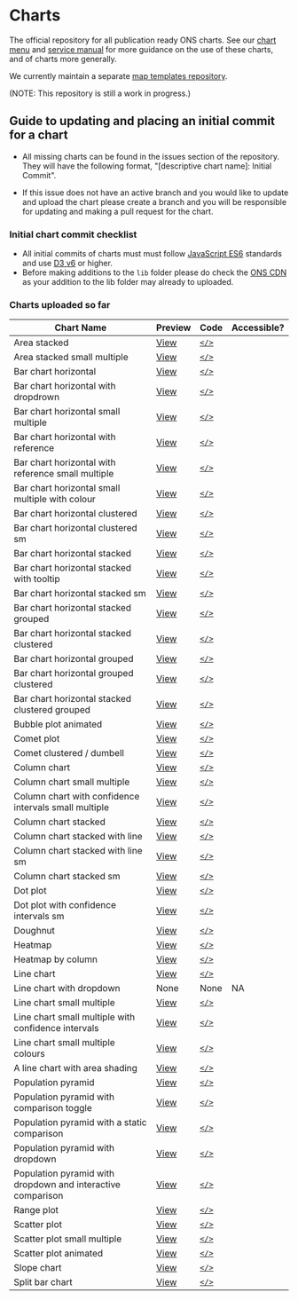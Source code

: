 # Charts

The official repository for all publication ready ONS charts. See our [chart menu](https://onsvisual.github.io/Charts/chart-menu/) and [service manual](https://service-manual.ons.gov.uk/data-visualisation) for more guidance on the use of these charts, and of charts more generally.

We currently maintain a separate [map templates repository](https://github.com/ONSvisual/maptemplates).

(NOTE: This repository is still a work in progress.)

## Guide to updating and placing an initial commit for a chart

- All missing charts can be found in the issues section of the repository. They will have the following format, "[descriptive chart name]: Initial Commit".

- If this issue does not have an active branch and you would like to update and upload the chart please create a branch and you will be responsible for updating and making a pull request for the chart.

### Initial chart commit checklist

- All initial commits of charts must must follow [JavaScript ES6](https://www.w3schools.com/js/js_es6.asp) standards and use [D3 v6](https://observablehq.com/@d3/d3v6-migration-guide) or higher.
- Before making additions to the `lib` folder please do check the [ONS CDN](https://github.com/ONSdigital/cdn.ons.gov.uk-vendor) as your addition to the lib folder may already to uploaded.

### Charts uploaded so far

| Chart Name                                                  | Preview                                                                                                 | Code        | Accessible? |
| ----------------------------------------------------------- | ------------------------------------------------------------------------------------------------------- | ----------- | ----------- |
| Area stacked                                                | [View](https://onsvisual.github.io/Charts/area-stacked/)                                                | [`</>`](https://github.com/ONSvisual/Charts/tree/main/area-stacked/)                                                |             |
| Area stacked small multiple                                 | [View](https://onsvisual.github.io/Charts/area-stacked-sm/)                                             | [`</>`](https://github.com/ONSvisual/Charts/tree/main/area-stacked-sm/)                                             |             |
| Bar chart horizontal                                        | [View](https://onsvisual.github.io/Charts/bar-chart-horizontal/)                                        | [`</>`](https://github.com/ONSvisual/Charts/tree/main/bar-chart-horizontal/)                                        |             |
| Bar chart horizontal with dropdrown                         | [View](https://onsvisual.github.io/Charts/bar-chart-horizontal-with-dropdown/)                          | [`</>`](https://github.com/ONSvisual/Charts/tree/main/bar-chart-horizontal-with-dropdown/)                          |             |
| Bar chart horizontal small multiple                         | [View](https://onsvisual.github.io/Charts/bar-chart-horizontal-sm/)                                     | [`</>`](https://github.com/ONSvisual/Charts/tree/main/bar-chart-horizontal-sm/)                                     |             |
| Bar chart horizontal with reference                         | [View](https://onsvisual.github.io/Charts/bar-chart-horizontal-with-reference-line/)                    | [`</>`](https://github.com/ONSvisual/Charts/tree/main/bar-chart-horizontal-with-reference-line/)                    |             |
| Bar chart horizontal with reference small multiple          | [View](https://onsvisual.github.io/Charts/bar-chart-horizontal-with-reference-sm/)                      | [`</>`](https://github.com/ONSvisual/Charts/tree/main/bar-chart-horizontal-with-reference-sm/)                      |             |
| Bar chart horizontal small multiple with colour             | [View](https://onsvisual.github.io/Charts/bar-chart-horizontal-sm-colour/)                              | [`</>`](https://github.com/ONSvisual/Charts/tree/main/bar-chart-horizontal-sm-colour/)                              |             |
| Bar chart horizontal clustered                              | [View](https://onsvisual.github.io/Charts/bar-chart-horizontal-clustered/)                              | [`</>`](https://github.com/ONSvisual/Charts/tree/main/bar-chart-horizontal-clustered/)                              |             |
| Bar chart horizontal clustered sm                           | [View](https://onsvisual.github.io/Charts/bar-chart-horizontal-clustered-sm/)                           | [`</>`](https://github.com/ONSvisual/Charts/tree/main/bar-chart-horizontal-clustered-sm/)                           |             |
| Bar chart horizontal stacked                                | [View](https://onsvisual.github.io/Charts/bar-chart-horizontal-stacked/)                                | [`</>`](https://github.com/ONSvisual/Charts/tree/main/bar-chart-horizontal-stacked/)                                |             |
| Bar chart horizontal stacked with tooltip                   | [View](https://onsvisual.github.io/Charts/bar-chart-horizontal-stacked-with-tooltip/)                   | [`</>`](https://github.com/ONSvisual/Charts/tree/main/bar-chart-horizontal-stacked-with-tooltip/)                   |             |
| Bar chart horizontal stacked sm                             | [View](https://onsvisual.github.io/Charts/bar-chart-horizontal-stacked-sm/)                             | [`</>`](https://github.com/ONSvisual/Charts/tree/main/bar-chart-horizontal-stacked-sm/)                             |             |
| Bar chart horizontal stacked grouped                        | [View](https://onsvisual.github.io/Charts/bar-chart-horizontal-stacked-grouped/)                        | [`</>`](https://github.com/ONSvisual/Charts/tree/main/bar-chart-horizontal-stacked-grouped/)                        |             |
| Bar chart horizontal stacked clustered                      | [View](https://onsvisual.github.io/Charts/bar-chart-horizontal-stacked-clustered/)                      | [`</>`](https://github.com/ONSvisual/Charts/tree/main/bar-chart-horizontal-stacked-clustered/)                      |             |
| Bar chart horizontal grouped                                | [View](https://onsvisual.github.io/Charts/bar-chart-horizontal-grouped/)                                | [`</>`](https://github.com/ONSvisual/Charts/tree/main/bar-chart-horizontal-grouped/)                                |             |
| Bar chart horizontal grouped clustered                      | [View](https://onsvisual.github.io/Charts/bar-chart-horizontal-grouped-clustered/)                      | [`</>`](https://github.com/ONSvisual/Charts/tree/main/bar-chart-horizontal-grouped-clustered/)                      |             |
| Bar chart horizontal stacked clustered grouped              | [View](https://onsvisual.github.io/Charts/bar-chart-horizontal-stacked-clustered-grouped/)              | [`</>`](https://github.com/ONSvisual/Charts/tree/main/bar-chart-horizontal-stacked-clustered-grouped/)              |             |
| Bubble plot animated                                        | [View](https://onsvisual.github.io/Charts/bubble-chart-animated/)                                       | [`</>`](https://github.com/ONSvisual/Charts/tree/main/bubble-chart-animated/)                                       |             |
| Comet plot                                                  | [View](https://onsvisual.github.io/Charts/comet-plot/)                                                  | [`</>`](https://github.com/ONSvisual/Charts/tree/main/comet-plot/)                                                  |             |
| Comet clustered / dumbell                                   | [View](https://onsvisual.github.io/Charts/comet-clustered/)                                             | [`</>`](https://github.com/ONSvisual/Charts/tree/main/comet-clustered/)                                             |             |
| Column chart                                                | [View](https://onsvisual.github.io/Charts/column-chart/)                                                | [`</>`](https://github.com/ONSvisual/Charts/tree/main/column-chart/)                                                |             |
| Column chart small multiple                                 | [View](https://onsvisual.github.io/Charts/column-chart-sm/)                                             | [`</>`](https://github.com/ONSvisual/Charts/tree/main/column-chart-sm/)                                             |             |
| Column chart with confidence intervals small multiple       | [View](https://onsvisual.github.io/Charts/column-chart-with-ci-sm/)                                     | [`</>`](https://github.com/ONSvisual/Charts/tree/main/column-chart-with-ci-sm/)                                     |             |
| Column chart stacked                                        | [View](https://onsvisual.github.io/Charts/column-chart-stacked/)                                        | [`</>`](https://github.com/ONSvisual/Charts/tree/main/column-chart-stacked/)                                        |             |
| Column chart stacked with line                              | [View](https://onsvisual.github.io/Charts/column-chart-stacked-with-line/)                              | [`</>`](https://github.com/ONSvisual/Charts/tree/main/column-chart-stacked-with-line/)                              |             |
| Column chart stacked with line sm                           | [View](https://onsvisual.github.io/Charts/column-chart-stacked-with-line-sm/)                           | [`</>`](https://github.com/ONSvisual/Charts/tree/main/column-chart-stacked-with-line-sm/)                           |             |
| Column chart stacked sm                                     | [View](https://onsvisual.github.io/Charts/column-chart-stacked-sm/)                                     | [`</>`](https://github.com/ONSvisual/Charts/tree/main/column-chart-stacked-sm/)                                     |             |
| Dot plot                                                    | [View](https://onsvisual.github.io/Charts/dot-plot/)                                                    | [`</>`](https://github.com/ONSvisual/Charts/tree/main/dot-plot/)                                                    |             |
| Dot plot with confidence intervals sm                       | [View](https://onsvisual.github.io/Charts/dot-plot-with-ci-sm/)                                         | [`</>`](https://github.com/ONSvisual/Charts/tree/main/dot-plot-with-ci-sm/)                                         |             |
| Doughnut                                                    | [View](https://onsvisual.github.io/Charts/doughnut/)                                                    | [`</>`](https://github.com/ONSvisual/Charts/tree/main/doughnut/)                                                    |             |
| Heatmap                                                     | [View](https://onsvisual.github.io/Charts/heatmap/)                                                     | [`</>`](https://github.com/ONSvisual/Charts/tree/main/heatmap/)                                                     |             |
| Heatmap by column                                           | [View](https://onsvisual.github.io/Charts/heatmap-per-column/)                                          | [`</>`](https://github.com/ONSvisual/Charts/tree/main/heatmap-per-column/)                                          |             |
| Line chart                                                  | [View](https://onsvisual.github.io/Charts/line-chart/)                                                  | [`</>`](https://github.com/ONSvisual/Charts/tree/main/line-chart/)                                                  |             |
| Line chart with dropdown                                    | None                                                                                                    | None                                                                                                                | NA          |
| Line chart small multiple                                   | [View](https://onsvisual.github.io/Charts/line-chart-sm/)                                               | [`</>`](https://github.com/ONSvisual/Charts/tree/main/line-chart-sm/)                                               |             |
| Line chart small multiple with confidence intervals         | [View](https://onsvisual.github.io/Charts/line-chart-with-ci-sm/)                                       | [`</>`](https://github.com/ONSvisual/Charts/tree/main/line-chart-with-ci-sm/)                                       |             |
| Line chart small multiple colours                           | [View](https://onsvisual.github.io/Charts/line-chart-sm-colours/)                                       | [`</>`](https://github.com/ONSvisual/Charts/tree/main/line-chart-sm-colours/)                                       |             |
| A line chart with area shading                              | [View](https://onsvisual.github.io/Charts/line-chart-with-area/)                                        | [`</>`](https://github.com/ONSvisual/Charts/tree/main/line-chart-with-area/)                                        |             |
| Population pyramid                                          | [View](https://onsvisual.github.io/Charts/population-pyramid-static/)                                   | [`</>`](https://github.com/ONSvisual/Charts/tree/main/population-pyramid-static/)                                   |             |
| Population pyramid with comparison toggle                   | [View](https://onsvisual.github.io/Charts/population-pyramid-with-comparison-toggle/)                   | [`</>`](https://github.com/ONSvisual/Charts/tree/main/population-pyramid-with-comparison-toggle/)                   |             |
| Population pyramid with a static comparison                 | [View](https://onsvisual.github.io/Charts/population-pyramid-static-with-comparison/)                   | [`</>`](https://github.com/ONSvisual/Charts/tree/main/population-pyramid-static-with-comparison/)                   |             |
| Population pyramid with dropdown                            | [View](https://onsvisual.github.io/Charts/population-pyramid-with-dropdown/)                            | [`</>`](https://github.com/ONSvisual/Charts/tree/main/population-pyramid-with-dropdown/)                            |             |
| Population pyramid with dropdown and interactive comparison | [View](https://onsvisual.github.io/Charts/population-pyramid-with-dropdown-and-interactive-comparison/) | [`</>`](https://github.com/ONSvisual/Charts/tree/main/population-pyramid-with-dropdown-and-interactive-comparison/) |             |
| Range plot                                                  | [View](https://onsvisual.github.io/Charts/range-plot/)                                                  | [`</>`](https://github.com/ONSvisual/Charts/tree/main/range-plot/)                                                  |             |
| Scatter plot                                                | [View](https://onsvisual.github.io/Charts/scatter-plot/)                                                | [`</>`](https://github.com/ONSvisual/Charts/tree/main/scatter-plot/)                                                |             |
| Scatter plot small multiple                                 | [View](https://onsvisual.github.io/Charts/scatter-plot-sm/)                                             | [`</>`](https://github.com/ONSvisual/Charts/tree/main/scatter-plot-sm/)                                             |             |
| Scatter plot animated                                       | [View](https://onsvisual.github.io/Charts/scatter-plot-animated/)                                       | [`</>`](https://github.com/ONSvisual/Charts/tree/main/scatter-plot-animated/)                                       |             |
| Slope chart                                                 | [View](https://onsvisual.github.io/Charts/slope-chart/)                                                 | [`</>`](https://github.com/ONSvisual/Charts/tree/main/slope-chart/)                                                 |             |
| Split bar chart                                             | [View](https://onsvisual.github.io/Charts/split-bar-chart/)                                             | [`</>`](https://github.com/ONSvisual/Charts/tree/main/split-bar-chart/)                                             |             |
